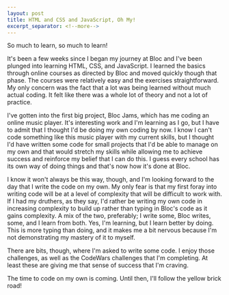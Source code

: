 ```yaml
---
layout: post
title: HTML and CSS and JavaScript, Oh My!
excerpt_separator: <!--more-->
---
```

So much to learn, so much to learn!

It's been a few weeks since I began my journey at Bloc and I've been plunged into learning HTML, CSS, and JavaScript. I learned the basics through online courses as directed by Bloc and moved quickly though that phase. The courses were relatively easy and the exercises straightforward. My only concern was the fact that a lot was being learned without much actual coding. It felt like there was a whole lot of theory and not a lot of practice.
<!--more-->

I've gotten into the first big project, Bloc Jams, which has me coding an online music player. It's interesting work and I'm learning as I go, but I have to admit that I thought I'd be doing my own coding by now. I know I can't code something like this music player with my current skills, but I thought I'd have written some code for small projects that I'd be able to manage on my own and that would stretch my skills while allowing me to achieve success and reinforce my belief that I can do this. I guess every school has its own way of doing things and that's now how it's done at Bloc.

I know it won't always be this way, though, and I'm looking forward to the day that I write the code on my own. My only fear is that my first foray into writing code will be at a level of complexity that will be difficult to work with. If I had my druthers, as they say, I'd rather be writing my own code in increasing complexity to build up rather than typing in Bloc's code as it gains complexity. A mix of the two, preferably; I write some, Bloc writes, some, and I learn from both. Yes, I'm learning, but I learn better by doing. This is more typing than doing, and it makes me a bit nervous because I'm not demonstrating my mastery of it to myself.

There are bits, though, where I'm asked to write some code. I enjoy those challenges, as well as the CodeWars challenges that I'm completing. At least these are giving me that sense of success that I'm craving.

The time to code on my own is coming. Until then, I'll follow the yellow brick road!
